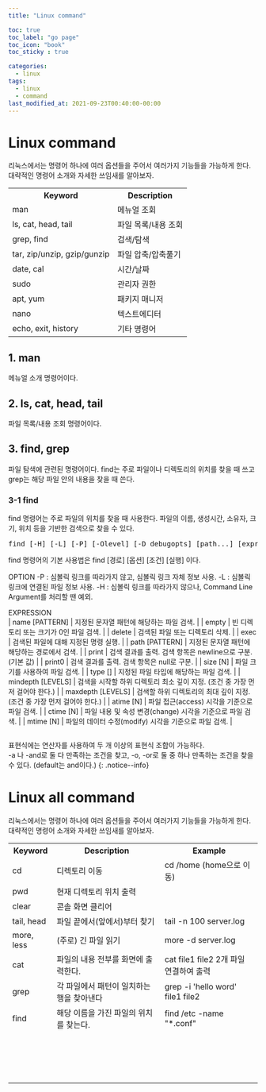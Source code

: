```yaml
---
title: "Linux command"

toc: true
toc_label: "go page"
toc_icon: "book"
toc_sticky : true

categories:
  - linux
tags:
  - linux
  - command
last_modified_at: 2021-09-23T00:40:00-00:00
---
```


# Linux command
리눅스에서는 명령어 하나에 여러 옵션들을 주어서 여러가지 기능들을 가능하게 한다.
대략적인 명령어 소개와 자세한 쓰임새를 알아보자.
<table>
    <tr>
        <th>Keyword</th>
        <th>Description</th>
    </tr>
    <tr>
        <td>man</td>
        <td>메뉴얼 조회</td>
    </tr>
    <tr>
        <td>ls, cat, head, tail</td>
        <td>파일 목록/내용 조회</td>
    </tr>
    <tr>
        <td>grep, find</td>
        <td>검색/탐색</td>
    </tr>
    <tr>
        <td>tar, zip/unzip, gzip/gunzip</td>
        <td>파일 압축/압축풀기</td>
    </tr>
    <tr>
        <td>date, cal</td>
        <td>시간/날짜</td>
    </tr>
    <tr>
        <td>sudo</td>
        <td>관리자 권한</td>
    </tr>
    <tr>
        <td>apt, yum</td>
        <td>패키지 매니저</td>
    </tr>
    <tr>
        <td>nano</td>
        <td>텍스트에디터</td>
    </tr>
    <tr>
        <td>echo, exit, history</td>
        <td>기타 명령어</td>
    </tr>
</table>

## 1. man
메뉴얼 소개 명령어이다.

## 2. ls, cat, head, tail
파일 목록/내용 조회 명령어이다.

## 3. find, grep
파일 탐색에 관련된 명령어이다. find는 주로 파일이나 디렉토리의 위치를 찾을 때 쓰고
grep는 해당 파일 안의 내용을 찾을 때 쓴다.
### 3-1 find
find 명령어는 주로 파일의 위치를 찾을 때 사용한다. 파일의 이름, 생성시간, 소유자, 크기, 위치 등을 기반한 검색으로 찾을 수 있다.   
<pre>
find [-H] [-L] [-P] [-Olevel] [-D debugopts] [path...] [expression]
</pre>

find 명령어의 기본 사용법은
find [경로] [옵션] [조건] [실행] 이다.


OPTION
-P        : 심볼릭 링크를 따라가지 않고, 심볼릭 링크 자체 정보 사용.
-L        : 심볼릭 링크에 연결된 파일 정보 사용.
-H        : 심볼릭 링크를 따라가지 않으나, Command Line Argument를 처리할 땐 예외.

EXPRESSION   
| name [PATTERN]            |   지정된 문자열 패턴에 해당하는 파일 검색.                                     |
| empty                     |   빈 디렉토리 또는 크기가 0인 파일 검색.                                         |
| delete                    |   검색된 파일 또는 디렉토리 삭제.                                              |
| exec                      |   검색된 파일에 대해 지정된 명령 실행.                                           |
| path [PATTERN]            |   지정된 문자열 패턴에 해당하는 경로에서 검색.                                      |
| print                     |   검색 결과를 출력. 검색 항목은 newline으로 구분. (기본 값)                          |
| print0                    |   검색 결과를 출력. 검색 항목은 null로 구분.                                     |
| size [N]                  |   파일 크기를 사용하여 파일 검색.                                               |
| type []                   |   지정된 파일 타입에 해당하는 파일 검색.                                          |
| mindepth [LEVELS]         |   검색을 시작할 하위 디렉토리 최소 깊이 지정. (조건 중 가장 먼저 걸어야 한다.)          |
| maxdepth [LEVELS]         |   검색할 하위 디렉토리의 최대 깊이 지정. (조건 중 가장 먼저 걸어야 한다.)             |
| atime [N]                 |   파일 접근(access) 시각을 기준으로 파일 검색.                                   |
| ctime [N]                 |   파일 내용 및 속성 변경(change) 시각을 기준으로 파일 검색.                         |
| mtime [N]                 |   파일의 데이터 수정(modify) 시각을 기준으로 파일 검색.                              |


```markdown

```

표현식에는 연산자를 사용하여 두 개 이상의 표현식 조합이 가능하다.   
-a 나 -and로 둘 다 만족하는 조건을 찾고, -o, -or로 둘 중 하나 만족하는 조건을 찾을 수 있다. (default는 and이다.)
{: .notice--info}

# Linux all command
리눅스에서는 명령어 하나에 여러 옵션들을 주어서 여러가지 기능들을 가능하게 한다.
대략적인 명령어 소개와 자세한 쓰임새를 알아보자.
<table>
    <tr>
        <th>Keyword</th>
        <th>Description</th>
        <th>Example</th>
    </tr>
    <tr>
        <td>cd</td>
        <td>디렉토리 이동</td>
        <td>cd /home (home으로 이동)</td>
    </tr>
    <tr>
        <td>pwd</td>
        <td>현재 디렉토리 위치 출력</td>
        <td></td>
    </tr>
    <tr>
        <td>clear</td>
        <td>콘솔 화면 클리어</td>
        <td></td>
    </tr>
    <tr>
        <td>tail, head</td>
        <td>파일 끝에서(앞에서)부터 찾기</td>
        <td>tail -n 100 server.log</td>
    </tr>
    <tr>
        <td>more, less</td>
        <td>(주로) 긴 파일 읽기</td>
        <td>more -d server.log</td>
    </tr>
    <tr>
        <td>cat</td>
        <td>파일의 내용 전부를 화면에 출력한다.</td>
        <td>cat file1 file2 2개 파일 연결하여 출력</td>
    </tr>
    <tr>
        <td>grep</td>
        <td>각 파일에서 패턴이 일치하는 행을 찾아낸다</td>
        <td>grep -i 'hello word' file1 file2</td>
    </tr>
    <tr>
        <td>find</td>
        <td>해당 이름을 가진 파일의 위치를 찾는다.</td>
        <td>find /etc -name "*.conf"</td>
    </tr>
    <tr>
        <td></td>
        <td></td>
        <td></td>
    </tr>
    <tr>
        <td></td>
        <td></td>
        <td></td>
    </tr>
    <tr>
        <td></td>
        <td></td>
        <td></td>
    </tr>
    <tr>
        <td></td>
        <td></td>
        <td></td>
    </tr>
    <tr>
        <td></td>
        <td></td>
        <td></td>
    </tr>
    <tr>
        <td></td>
        <td></td>
        <td></td>
    </tr>
    <tr>
        <td></td>
        <td></td>
        <td></td>
    </tr>
    <tr>
        <td></td>
        <td></td>
        <td></td>
    </tr>
    <tr>
        <td></td>
        <td></td>
        <td></td>
    </tr>
    <tr>
        <td></td>
        <td></td>
        <td></td>
    </tr>
    <tr>
        <td></td>
        <td></td>
        <td></td>
    </tr>
    <tr>
        <td></td>
        <td></td>
        <td></td>
    </tr>
    <tr>
        <td></td>
        <td></td>
        <td></td>
    </tr>
    <tr>
        <td></td>
        <td></td>
        <td></td>
    </tr>
    <tr>
        <td></td>
        <td></td>
        <td></td>
    </tr>
    <tr>
        <td></td>
        <td></td>
        <td></td>
    </tr>
    <tr>
        <td></td>
        <td></td>
        <td></td>
    </tr>
</table>